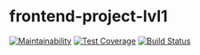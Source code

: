 # frontend-project-lvl1
[![Maintainability](https://api.codeclimate.com/v1/badges/5e5191fea1d8c1d09713/maintainability)](https://codeclimate.com/github/heyMakar/frontend-project-lvl1/maintainability)
[![Test Coverage](https://api.codeclimate.com/v1/badges/5e5191fea1d8c1d09713/test_coverage)](https://codeclimate.com/github/heyMakar/frontend-project-lvl1/test_coverage)
[![Build Status](https://travis-ci.org/heyMakar/frontend-project-lvl1.svg?branch=master)](https://travis-ci.org/heyMakar/frontend-project-lvl1)
